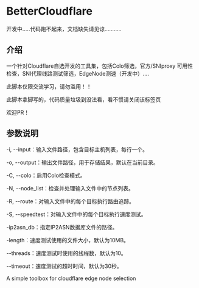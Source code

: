 # BetterCloudflare

开发中.....代码跑不起来，文档缺失请见谅...........

## 介绍

一个针对Cloudflare自选开发的工具集，包括Colo筛选，官方/SNIproxy 可用性检查，SNI代理线路测试筛选，EdgeNode测速（开发中）....

此脚本仅限交流学习，请勿滥用！！

此脚本拿脚写的，代码质量垃圾到没法看，看不惯请关闭该标签页

欢迎PR！

## 参数说明
-i, --input：输入文件路径，包含目标主机列表，每行一个。

-o, --output：输出文件路径，用于存储结果，默认在当前目录。

-C, --colo：启用Colo检查模式。

-N, --node_list：检查并处理输入文件中的节点列表。

-R, --route：对输入文件中的每个目标执行路由追踪。

-S, --speedtest：对输入文件中的每个目标执行速度测试。

-ip2asn_db：指定IP2ASN数据库文件的路径。

-length：速度测试使用的文件大小，默认为10MB。

--threads：速度测试时使用的线程数，默认为10。

--timeout：速度测试的超时时间，默认为30秒。



A simple toolbox for cloudflare edge node selection
